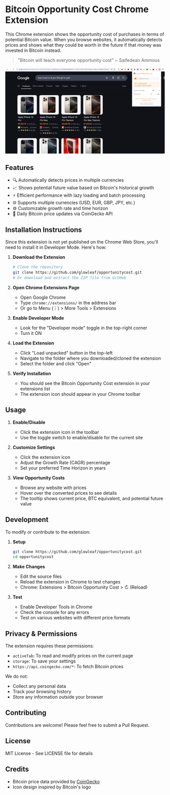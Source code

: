 # Bitcoin Opportunity Cost Chrome Extension

This Chrome extension shows the opportunity cost of purchases in terms of potential Bitcoin value. When you browse websites, it automatically detects prices and shows what they could be worth in the future if that money was invested in Bitcoin instead.

> "Bitcoin will teach everyone opportunity cost" ~ Saifedean Ammous

![Bitcoin Opportunity Cost Extension](images/screenshot.png)

## Features

- 🔍 Automatically detects prices in multiple currencies
- 📈 Shows potential future value based on Bitcoin's historical growth
- ⚡ Efficient performance with lazy loading and batch processing
- 🌐 Supports multiple currencies (USD, EUR, GBP, JPY, etc.)
- ⚙️ Customizable growth rate and time horizon
- 🔄 Daily Bitcoin price updates via CoinGecko API

## Installation Instructions

Since this extension is not yet published on the Chrome Web Store, you'll need to install it in Developer Mode. Here's how:

1. **Download the Extension**
   ```bash
   # Clone the repository
   git clone https://github.com/glowleaf/opportunitycost.git
   # Or download and extract the ZIP file from GitHub
   ```

2. **Open Chrome Extensions Page**
   - Open Google Chrome
   - Type `chrome://extensions/` in the address bar
   - Or go to Menu (⋮) > More Tools > Extensions

3. **Enable Developer Mode**
   - Look for the "Developer mode" toggle in the top-right corner
   - Turn it ON

4. **Load the Extension**
   - Click "Load unpacked" button in the top-left
   - Navigate to the folder where you downloaded/cloned the extension
   - Select the folder and click "Open"

5. **Verify Installation**
   - You should see the Bitcoin Opportunity Cost extension in your extensions list
   - The extension icon should appear in your Chrome toolbar

## Usage

1. **Enable/Disable**
   - Click the extension icon in the toolbar
   - Use the toggle switch to enable/disable for the current site

2. **Customize Settings**
   - Click the extension icon
   - Adjust the Growth Rate (CAGR) percentage
   - Set your preferred Time Horizon in years

3. **View Opportunity Costs**
   - Browse any website with prices
   - Hover over the converted prices to see details
   - The tooltip shows current price, BTC equivalent, and potential future value

## Development

To modify or contribute to the extension:

1. **Setup**
   ```bash
   git clone https://github.com/glowleaf/opportunitycost.git
   cd opportunitycost
   ```

2. **Make Changes**
   - Edit the source files
   - Reload the extension in Chrome to test changes
   - Chrome: Extensions > Bitcoin Opportunity Cost > ↻ (Reload)

3. **Test**
   - Enable Developer Tools in Chrome
   - Check the console for any errors
   - Test on various websites with different price formats

## Privacy & Permissions

The extension requires these permissions:
- `activeTab`: To read and modify prices on the current page
- `storage`: To save your settings
- `https://api.coingecko.com/*`: To fetch Bitcoin prices

We do not:
- Collect any personal data
- Track your browsing history
- Store any information outside your browser

## Contributing

Contributions are welcome! Please feel free to submit a Pull Request.

## License

MIT License - See LICENSE file for details

## Credits

- Bitcoin price data provided by [CoinGecko](https://www.coingecko.com/)
- Icon design inspired by Bitcoin's logo 